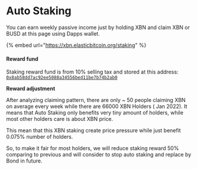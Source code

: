 # Auto Staking

You can earn weekly passive income just by holding XBN and claim XBN or BUSD at this page using Dapps wallet.&#x20;

{% embed url="https://xbn.elasticbitcoin.org/staking" %}

#### **Reward fund**

Staking reward fund is from 10% selling tax and stored at this address: [`0x8ab58dd7ac92ee5088a34556bed11be7b74b2ab0`](https://bscscan.com/token/0x547cbe0f0c25085e7015aa6939b28402eb0ccdac?a=0x8ab58dd7ac92ee5088a34556bed11be7b74b2ab0)&#x20;

**Reward adjustment**

After analyzing claiming pattern, there are only \~ 50 people claiming XBN on average every week while there are 66000 XBN Holders ( Jan 2022). It means that Auto Staking only benefits very tiny amount of holders, while most other holders care is about XBN price.&#x20;

This mean that this XBN staking create price pressure while just benefit 0.075% number of holders.&#x20;

So, to make it fair for most holders, we will reduce staking reward 50% comparing to previous and will consider to stop auto staking and replace by Bond in future.&#x20;

